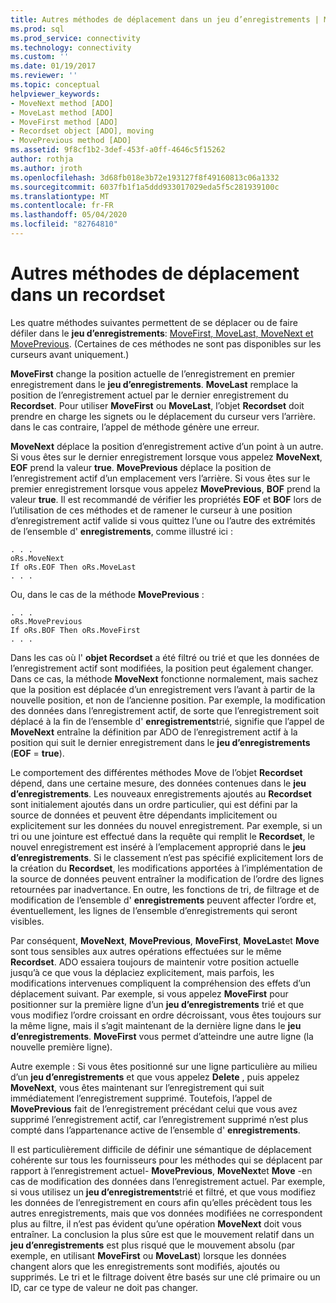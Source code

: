 ```yaml
---
title: Autres méthodes de déplacement dans un jeu d’enregistrements | Microsoft Docs
ms.prod: sql
ms.prod_service: connectivity
ms.technology: connectivity
ms.custom: ''
ms.date: 01/19/2017
ms.reviewer: ''
ms.topic: conceptual
helpviewer_keywords:
- MoveNext method [ADO]
- MoveLast method [ADO]
- MoveFirst method [ADO]
- Recordset object [ADO], moving
- MovePrevious method [ADO]
ms.assetid: 9f8cf1b2-3def-453f-a0ff-4646c5f15262
author: rothja
ms.author: jroth
ms.openlocfilehash: 3d68fb018e3b72e193127f8f49160813c06a1332
ms.sourcegitcommit: 6037fb1f1a5ddd933017029eda5f5c281939100c
ms.translationtype: MT
ms.contentlocale: fr-FR
ms.lasthandoff: 05/04/2020
ms.locfileid: "82764810"
---
```

# <a name="more-ways-to-move-in-a-recordset"></a>Autres méthodes de déplacement dans un recordset
Les quatre méthodes suivantes permettent de se déplacer ou de faire défiler dans le **jeu d’enregistrements**: [MoveFirst, MoveLast, MoveNext et MovePrevious](../../../ado/reference/ado-api/movefirst-movelast-movenext-and-moveprevious-methods-ado.md). (Certaines de ces méthodes ne sont pas disponibles sur les curseurs avant uniquement.)  
  
 **MoveFirst** change la position actuelle de l’enregistrement en premier enregistrement dans le **jeu d’enregistrements**. **MoveLast** remplace la position de l’enregistrement actuel par le dernier enregistrement du **Recordset**. Pour utiliser **MoveFirst** ou **MoveLast**, l’objet **Recordset** doit prendre en charge les signets ou le déplacement du curseur vers l’arrière. dans le cas contraire, l’appel de méthode génère une erreur.  
  
 **MoveNext** déplace la position d’enregistrement active d’un point à un autre. Si vous êtes sur le dernier enregistrement lorsque vous appelez **MoveNext**, **EOF** prend la valeur **true**. **MovePrevious** déplace la position de l’enregistrement actif d’un emplacement vers l’arrière. Si vous êtes sur le premier enregistrement lorsque vous appelez **MovePrevious**, **BOF** prend la valeur **true**. Il est recommandé de vérifier les propriétés **EOF** et **BOF** lors de l’utilisation de ces méthodes et de ramener le curseur à une position d’enregistrement actif valide si vous quittez l’une ou l’autre des extrémités de l’ensemble d' **enregistrements**, comme illustré ici :  
  
```  
. . .  
oRs.MoveNext  
If oRs.EOF Then oRs.MoveLast  
. . .   
```  
  
 Ou, dans le cas de la méthode **MovePrevious** :  
  
```  
. . .   
oRs.MovePrevious  
If oRs.BOF Then oRs.MoveFirst  
. . .  
```  
  
 Dans les cas où l' **objet Recordset** a été filtré ou trié et que les données de l’enregistrement actif sont modifiées, la position peut également changer. Dans ce cas, la méthode **MoveNext** fonctionne normalement, mais sachez que la position est déplacée d’un enregistrement vers l’avant à partir de la nouvelle position, et non de l’ancienne position. Par exemple, la modification des données dans l’enregistrement actif, de sorte que l’enregistrement soit déplacé à la fin de l’ensemble d' **enregistrements**trié, signifie que l’appel de **MoveNext** entraîne la définition par ADO de l’enregistrement actif à la position qui suit le dernier enregistrement dans le **jeu d’enregistrements** (**EOF**  =  **true**).  
  
 Le comportement des différentes méthodes Move de l’objet **Recordset** dépend, dans une certaine mesure, des données contenues dans le **jeu d’enregistrements**. Les nouveaux enregistrements ajoutés au **Recordset** sont initialement ajoutés dans un ordre particulier, qui est défini par la source de données et peuvent être dépendants implicitement ou explicitement sur les données du nouvel enregistrement. Par exemple, si un tri ou une jointure est effectué dans la requête qui remplit le **Recordset**, le nouvel enregistrement est inséré à l’emplacement approprié dans le **jeu d’enregistrements**. Si le classement n’est pas spécifié explicitement lors de la création du **Recordset**, les modifications apportées à l’implémentation de la source de données peuvent entraîner la modification de l’ordre des lignes retournées par inadvertance. En outre, les fonctions de tri, de filtrage et de modification de l’ensemble d' **enregistrements** peuvent affecter l’ordre et, éventuellement, les lignes de l’ensemble d’enregistrements qui seront visibles.  
  
 Par conséquent, **MoveNext**, **MovePrevious**, **MoveFirst**, **MoveLast**et **Move** sont tous sensibles aux autres opérations effectuées sur le même **Recordset**. ADO essaiera toujours de maintenir votre position actuelle jusqu’à ce que vous la déplaciez explicitement, mais parfois, les modifications intervenues compliquent la compréhension des effets d’un déplacement suivant. Par exemple, si vous appelez **MoveFirst** pour positionner sur la première ligne d’un **jeu d’enregistrements** trié et que vous modifiez l’ordre croissant en ordre décroissant, vous êtes toujours sur la même ligne, mais il s’agit maintenant de la dernière ligne dans le **jeu d’enregistrements**. **MoveFirst** vous permet d’atteindre une autre ligne (la nouvelle première ligne).  
  
 Autre exemple : Si vous êtes positionné sur une ligne particulière au milieu d’un **jeu d’enregistrements** et que vous appelez **Delete** , puis appelez **MoveNext**, vous êtes maintenant sur l’enregistrement qui suit immédiatement l’enregistrement supprimé. Toutefois, l’appel de **MovePrevious** fait de l’enregistrement précédant celui que vous avez supprimé l’enregistrement actif, car l’enregistrement supprimé n’est plus compté dans l’appartenance active de l’ensemble d' **enregistrements**.  
  
 Il est particulièrement difficile de définir une sémantique de déplacement cohérente sur tous les fournisseurs pour les méthodes qui se déplacent par rapport à l’enregistrement actuel- **MovePrevious**, **MoveNext**et **Move** -en cas de modification des données dans l’enregistrement actuel. Par exemple, si vous utilisez un **jeu d’enregistrements**trié et filtré, et que vous modifiez les données de l’enregistrement en cours afin qu’elles précèdent tous les autres enregistrements, mais que vos données modifiées ne correspondent plus au filtre, il n’est pas évident qu’une opération **MoveNext** doit vous entraîner. La conclusion la plus sûre est que le mouvement relatif dans un **jeu d’enregistrements** est plus risqué que le mouvement absolu (par exemple, en utilisant **MoveFirst** ou **MoveLast**) lorsque les données changent alors que les enregistrements sont modifiés, ajoutés ou supprimés. Le tri et le filtrage doivent être basés sur une clé primaire ou un ID, car ce type de valeur ne doit pas changer.
